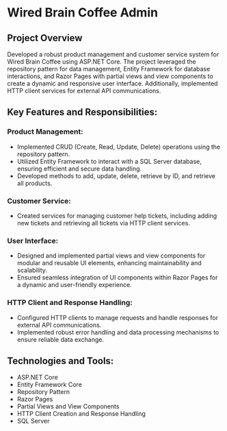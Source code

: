 # Wired Brain Coffee Admin

## Project Overview
Developed a robust product management and customer service system for Wired Brain Coffee using ASP.NET Core. The project leveraged the repository pattern for data management, Entity Framework for database interactions, and Razor Pages with partial views and view components to create a dynamic and responsive user interface. Additionally, implemented HTTP client services for external API communications.

## Key Features and Responsibilities:

### Product Management:
- Implemented CRUD (Create, Read, Update, Delete) operations using the repository pattern.
- Utilized Entity Framework to interact with a SQL Server database, ensuring efficient and secure data handling.
- Developed methods to add, update, delete, retrieve by ID, and retrieve all products.

### Customer Service:
- Created services for managing customer help tickets, including adding new tickets and retrieving all tickets via HTTP client services.

### User Interface:
- Designed and implemented partial views and view components for modular and reusable UI elements, enhancing maintainability and scalability.
- Ensured seamless integration of UI components within Razor Pages for a dynamic and user-friendly experience.

### HTTP Client and Response Handling:
- Configured HTTP clients to manage requests and handle responses for external API communications.
- Implemented robust error handling and data processing mechanisms to ensure reliable data exchange.

## Technologies and Tools:
- ASP.NET Core
- Entity Framework Core
- Repository Pattern
- Razor Pages
- Partial Views and View Components
- HTTP Client Creation and Response Handling
- SQL Server
